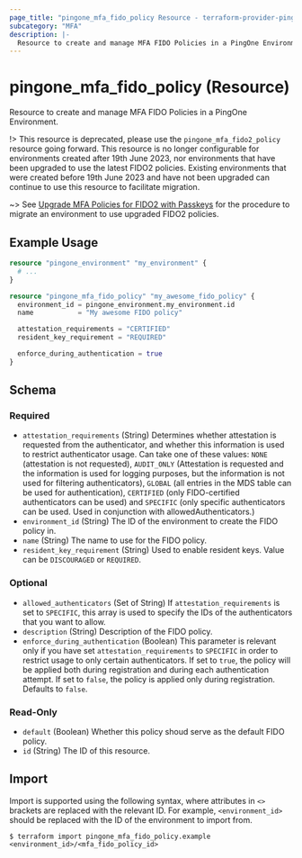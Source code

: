 ```yaml
---
page_title: "pingone_mfa_fido_policy Resource - terraform-provider-pingone"
subcategory: "MFA"
description: |-
  Resource to create and manage MFA FIDO Policies in a PingOne Environment.
---
```


# pingone_mfa_fido_policy (Resource)

Resource to create and manage MFA FIDO Policies in a PingOne Environment.

!> This resource is deprecated, please use the `pingone_mfa_fido2_policy` resource going forward.  This resource is no longer configurable for environments created after 19th June 2023, nor environments that have been upgraded to use the latest FIDO2 policies. Existing environments that were created before 19th June 2023 and have not been upgraded can continue to use this resource to facilitate migration.

~> See [Upgrade MFA Policies for FIDO2 with Passkeys](../../guides/upgrade-mfa-policy-for-fido2.md) for the procedure to migrate an environment to use upgraded FIDO2 policies.

## Example Usage

```terraform
resource "pingone_environment" "my_environment" {
  # ...
}

resource "pingone_mfa_fido_policy" "my_awesome_fido_policy" {
  environment_id = pingone_environment.my_environment.id
  name           = "My awesome FIDO policy"

  attestation_requirements = "CERTIFIED"
  resident_key_requirement = "REQUIRED"

  enforce_during_authentication = true
}
```

<!-- schema generated by tfplugindocs -->
## Schema

### Required

- `attestation_requirements` (String) Determines whether attestation is requested from the authenticator, and whether this information is used to restrict authenticator usage. Can take one of these values: `NONE` (attestation is not requested), `AUDIT_ONLY` (Attestation is requested and the information is used for logging purposes, but the information is not used for filtering authenticators), `GLOBAL` (all entries in the MDS table can be used for authentication), `CERTIFIED` (only FIDO-certified authenticators can be used) and `SPECIFIC` (only specific authenticators can be used. Used in conjunction with allowedAuthenticators.)
- `environment_id` (String) The ID of the environment to create the FIDO policy in.
- `name` (String) The name to use for the FIDO policy.
- `resident_key_requirement` (String) Used to enable resident keys. Value can be `DISCOURAGED` or `REQUIRED`.

### Optional

- `allowed_authenticators` (Set of String) If `attestation_requirements` is set to `SPECIFIC`, this array is used to specify the IDs of the authenticators that you want to allow.
- `description` (String) Description of the FIDO policy.
- `enforce_during_authentication` (Boolean) This parameter is relevant only if you have set `attestation_requirements` to `SPECIFIC` in order to restrict usage to only certain authenticators. If set to `true`, the policy will be applied both during registration and during each authentication attempt. If set to `false`, the policy is applied only during registration. Defaults to `false`.

### Read-Only

- `default` (Boolean) Whether this policy shoud serve as the default FIDO policy.
- `id` (String) The ID of this resource.

## Import

Import is supported using the following syntax, where attributes in `<>` brackets are replaced with the relevant ID.  For example, `<environment_id>` should be replaced with the ID of the environment to import from.

```shell
$ terraform import pingone_mfa_fido_policy.example <environment_id>/<mfa_fido_policy_id>
```
